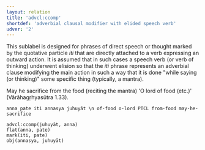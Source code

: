 ```yaml
---
layout: relation
title: 'advcl:ccomp'
shortdef: 'adverbial clausal modifier with elided speech verb'
udver: '2'
---
```


This sublabel is designed for phrases of direct speech or thought marked by the quotative particle *iti* that are directly attached to a verb expressing an outward action. It is assumed that in such cases a speech verb (or verb of thinking) underwent elision so that the *iti* phrase represents an adverbial clause modifying the main action in such a way that it is done "while saying (or thinking)" some specific thing (typically, a mantra).

May he sacrifice from the food (reciting the mantra) 'O lord of food (etc.)' (Vārāhagṛhyasūtra 1.33).
~~~ sdparse
anna pate iti annasya juhuyāt \n of-food o-lord PTCL from-food may-he-sacrifice

advcl:ccomp(juhuyāt, anna)
flat(anna, pate)
mark(iti, pate)
obj(annasya, juhuyāt)
~~~
<!-- Interlanguage links updated Ne 5. května 2024, 18:20:33 CEST -->
